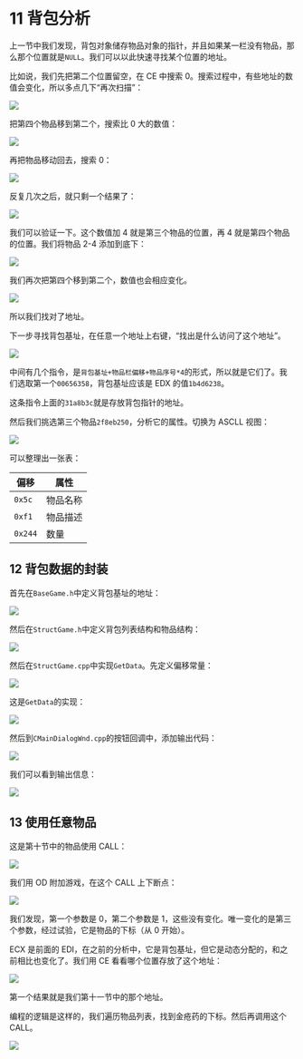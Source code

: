 # 11 背包分析

上一节中我们发现，背包对象储存物品对象的指针，并且如果某一栏没有物品，那么那个位置就是`NULL`。我们可以以此快速寻找某个位置的地址。

比如说，我们先把第二个位置留空，在 CE 中搜索 0。搜索过程中，有些地址的数值会变化，所以多点几下“再次扫描”：

![](https://wx4.sinaimg.cn/large/841aea59ly1fogxx9aun6j20it09yjs4.jpg)

把第四个物品移到第二个，搜索比 0 大的数值：

![](https://wx2.sinaimg.cn/large/841aea59ly1fogxxkqeejj20iz09yjsb.jpg)

再把物品移动回去，搜索 0：

![](https://wx3.sinaimg.cn/large/841aea59ly1fogxxuwjsdj20j10a4wf8.jpg)

反复几次之后，就只剩一个结果了：

![](https://wx4.sinaimg.cn/large/841aea59ly1fogxy4e1s9j20ey0a0jrp.jpg)

我们可以验证一下。这个数值加 4 就是第三个物品的位置，再 4 就是第四个物品的位置。我们将物品 2-4 添加到底下：

![](https://wx2.sinaimg.cn/large/841aea59ly1fogxyh0v5qj20iw02wt8s.jpg)

我们再次把第四个移到第二个，数值也会相应变化。

![](https://wx4.sinaimg.cn/large/841aea59ly1fogxyq5m39j20is02f0ss.jpg)

所以我们找对了地址。

下一步寻找背包基址，在任意一个地址上右键，“找出是什么访问了这个地址”。

![](https://wx2.sinaimg.cn/large/841aea59ly1fogxz42yw8j20iw0exq41.jpg)

中间有几个指令，是`背包基址+物品栏偏移+物品序号*4`的形式，所以就是它们了。我们选取第一个`00656358`，背包基址应该是 EDX 的值`1b4d6238`。

这条指令上面的`31a8b3c`就是存放背包指针的地址。

然后我们挑选第三个物品`2f8eb250`，分析它的属性。切换为 ASCLL 视图：

![](https://wx4.sinaimg.cn/large/841aea59ly1fogxzrs67jj20kq08gwf9.jpg)

可以整理出一张表：

| 偏移 | 属性 |
| --- | --- |
| `0x5c` | 物品名称 |
| `0xf1` | 物品描述 |
| `0x244` | 数量 |

## 12 背包数据的封装

首先在`BaseGame.h`中定义背包基址的地址：

![](https://wx2.sinaimg.cn/large/841aea59ly1foh06dxfhoj20kz051t8x.jpg)

然后在`StructGame.h`中定义背包列表结构和物品结构：

![](https://wx4.sinaimg.cn/large/841aea59ly1foh06n1vt7j20d809sq3q.jpg)

然后在`StructGame.cpp`中实现`GetData`。先定义偏移常量：

![](https://wx4.sinaimg.cn/large/841aea59ly1foh06wjpowj20b503bmx5.jpg)

这是`GetData`的实现：

![](https://wx2.sinaimg.cn/large/841aea59ly1foh075rt02j20o60ctmxy.jpg)

然后到`CMainDialogWnd.cpp`的按钮回调中，添加输出代码：

![](https://wx3.sinaimg.cn/large/841aea59ly1foh07f83r8j20es08g0t0.jpg)

我们可以看到输出信息：

![](https://wx3.sinaimg.cn/large/841aea59ly1foh07qgrihj20t70e876v.jpg)

## 13 使用任意物品

这是第十节中的物品使用 CALL：

![](https://wx1.sinaimg.cn/square/841aea59ly1foh5cnlhfij20qb08njsc.jpg)

我们用 OD 附加游戏，在这个 CALL 上下断点：

![](https://wx3.sinaimg.cn/square/841aea59ly1foh5d0iw16j20uz0k3adf.jpg)

我们发现，第一个参数是 0，第二个参数是 1，这些没有变化。唯一变化的是第三个参数，经过试验，它是物品的下标（从 0 开始）。

ECX 是前面的 EDI，在之前的分析中，它是背包基址，但它是动态分配的，和之前相比也变化了。我们用 CE 看看哪个位置存放了这个地址：

![](https://wx2.sinaimg.cn/square/841aea59ly1foh5d9shfkj20ct0a5gm5.jpg)

第一个结果就是我们第十一节中的那个地址。

编程的逻辑是这样的，我们遍历物品列表，找到金疮药的下标。然后再调用这个 CALL。

![](https://wx4.sinaimg.cn/square/841aea59ly1foh5dhhnr8j20ck03rjr8.jpg)

